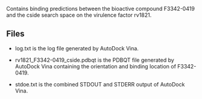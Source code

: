 Contains binding predictions between the bioactive compound F3342-0419 and the cside search space on the virulence factor rv1821.

## Files

- log.txt is the log file generated by AutoDock Vina.

- rv1821_F3342-0419_cside.pdbqt is the PDBQT file generated by AutoDock Vina containing the orientation and binding location of F3342-0419.

- stdoe.txt is the combined STDOUT and STDERR output of AutoDock Vina.

